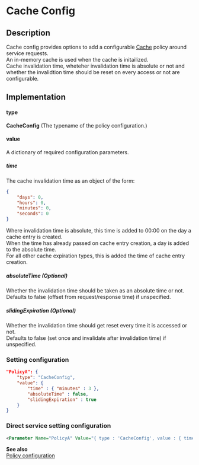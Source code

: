 # Cache Config

## Description
Cache config provides options to add a configurable [Cache](https://github.com/App-vNext/Polly/wiki/Cache) policy around service requests.<br/>
An in-memory cache is used when the cache is initailized.<br/>
Cache invalidation time, wheteher invalidation time is absolute or not and whether the invalidtion time should be reset on every access or not are configurable.

## Implementation
#### type
__CacheConfig__ (The typename of the policy configuration.)

#### value
A dictionary of required configuration parameters.

##### time
The cache invalidation time as an object of the form:
```json
{
    "days": 0,
    "hours": 0,
    "minutes": 0,
    "seconds": 0
}
```
Where invalidation time is absolute, this time is added to 00:00 on the day a cache entry is created.<br/>
When the time has already passed on cache entry creation, a day is added to the absolute time.<br/>
For all other cache expiration types, this is added the time of cache entry creation.<br/>

##### absoluteTime (Optional)
Whether the invalidation time should be taken as an absolute time or not.<br/>
Defaults to false (offset from request/response time) if unspecified.

##### slidingExpiration (Optional)
Whether the invalidation time should get reset every time it is accessed or not.<br/>
Defaults to false (set once and invalidate after invalidation time) if unspecified.

### Setting configuration
```json
"PolicyA": {
    "type": "CacheConfig",
    "value": {
        "time" : { "minutes" : 3 },
        "absoluteTime" : false,
        "slidingExpiration" : true
    }
}
```

### Direct service setting configuration
```xml
<Parameter Name="PolicyA" Value="{ type : 'CacheConfig', value : { time : { minutes : 3 }, slidingExpiration : true } }" />
```

__See also__<br/>
[Policy configuration](./Policy.md)

